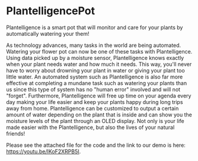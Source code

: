 # PlantelligencePot
Plantelligence is a smart pot that will monitor and care for your plants by automatically watering your them!

As technology advances, many tasks in the world are being automated. Watering your flower pot can now be one of these tasks with Plantelligence. Using data picked up by a moisture sensor, Plantelligence knows exactly when your plant needs water and how much it needs. This way, you'll never have to worry about drowning your plant in water or giving your plant too little water. An automated system such as Plantelligence is also far more effective at completing a mundane task such as watering your plants than us since this type of system has no "human error" involved and will not "forget". Furthermore, Plantelligence will free up time on your agenda every day making your life easier and keep your plants happy during long trips away from home. Plantelligence can be customized to output a certain amount of water depending on the plant that is inside and can show you the moisture levels of the plant through an OLED display. Not only is your life made easier with the Plantelligence, but also the lives of your natural friends!

Please see the attached file for the code and the link to our demo is here: https://youtu.be/IKoF2XRPB5I.
